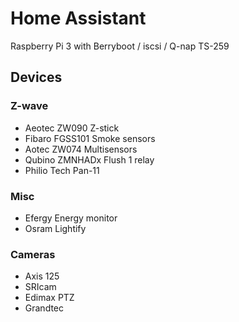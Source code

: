 <H1>Home Assistant</H1>

Raspberry Pi 3 with Berryboot / iscsi / Q-nap TS-259

<H2>Devices</H2>
<H3>Z-wave</H3>
<UL>
<li>Aeotec ZW090 Z-stick
<li>Fibaro FGSS101 Smoke sensors
<li>Aotec ZW074 Multisensors
<Li>Qubino ZMNHADx Flush 1 relay
<li>Philio Tech Pan-11
</UL>
<H3>Misc</H3>
<ul>
<li>Efergy Energy monitor
<li>Osram Lightify
</ul>
<H3>Cameras</H3>
<ul>
<li>Axis 125
<li>SRIcam
<li>Edimax PTZ
<li>Grandtec 
</ul>
